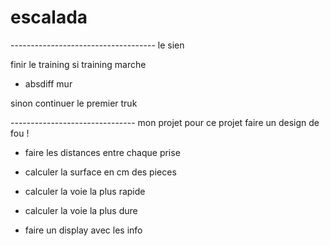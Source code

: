 # escalada




------------------------------------ le sien


finir le training si training marche

   - absdiff mur

sinon continuer le premier truk





------------------------------- mon projet pour ce projet faire un design de fou !

- faire les distances entre chaque prise

- calculer la surface en cm des pieces

- calculer la voie la plus rapide

- calculer la voie la plus dure

- faire un display avec les info

